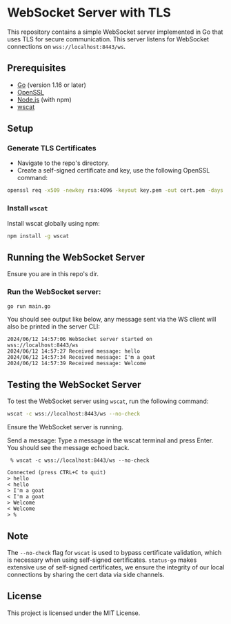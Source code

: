 # WebSocket Server with TLS

This repository contains a simple WebSocket server implemented in Go that uses TLS for secure communication. This server listens for WebSocket connections on `wss://localhost:8443/ws`.

## Prerequisites

- [Go](https://golang.org/doc/install) (version 1.16 or later)
- [OpenSSL](https://www.openssl.org/)
- [Node.js](https://nodejs.org/) (with npm)
- [wscat](https://github.com/websockets/wscat)

## Setup

### Generate TLS Certificates

- Navigate to the repo's directory.
- Create a self-signed certificate and key, use the following OpenSSL command:

```sh
openssl req -x509 -newkey rsa:4096 -keyout key.pem -out cert.pem -days 7 -nodes
```

### Install `wscat`
Install wscat globally using npm:

```sh
npm install -g wscat
```

## Running the WebSocket Server

Ensure you are in this repo's dir.

### Run the WebSocket server:

```sh
go run main.go
```

You should see output like below, any message sent via the WS client will also be printed in the server CLI:

```log
2024/06/12 14:57:06 WebSocket server started on wss://localhost:8443/ws
2024/06/12 14:57:27 Received message: hello
2024/06/12 14:57:34 Received message: I'm a goat
2024/06/12 14:57:39 Received message: Welcome
```

## Testing the WebSocket Server
To test the WebSocket server using `wscat`, run the following command:

```sh
wscat -c wss://localhost:8443/ws --no-check
```

Ensure the WebSocket server is running.

Send a message: Type a message in the wscat terminal and press Enter. You should see the message echoed back.

```log
 % wscat -c wss://localhost:8443/ws --no-check

Connected (press CTRL+C to quit)
> hello
< hello
> I'm a goat
< I'm a goat
> Welcome
< Welcome
> %
```

## Note
The `--no-check` flag for `wscat` is used to bypass certificate validation, which is necessary when using self-signed certificates.
`status-go` makes extensive use of self-signed certificates, we ensure the integrity of our local connections by sharing the cert data via side channels.

## License
This project is licensed under the MIT License.